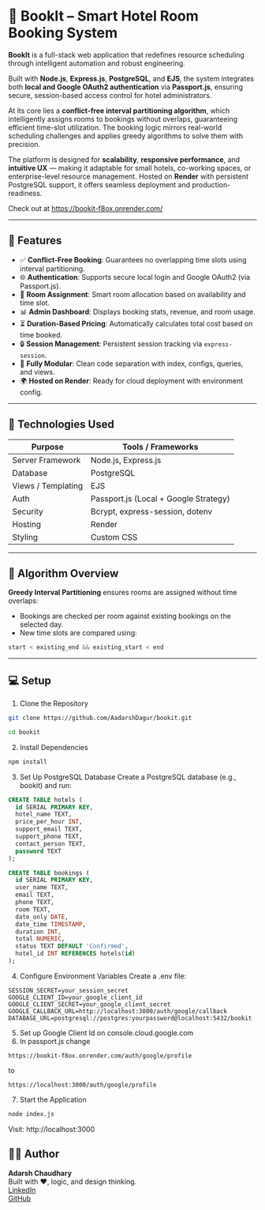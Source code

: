 # 🏨 BookIt – Smart Hotel Room Booking System

**BookIt** is a full-stack web application that redefines resource scheduling through intelligent automation and robust engineering.

Built with **Node.js**, **Express.js**, **PostgreSQL**, and **EJS**, the system integrates both **local and Google OAuth2 authentication** via **Passport.js**, ensuring secure, session-based access control for hotel administrators.

At its core lies a **conflict-free interval partitioning algorithm**, which intelligently assigns rooms to bookings without overlaps, guaranteeing efficient time-slot utilization. The booking logic mirrors real-world scheduling challenges and applies greedy algorithms to solve them with precision.

The platform is designed for **scalability**, **responsive performance**, and **intuitive UX** — making it adaptable for small hotels, co-working spaces, or enterprise-level resource management. Hosted on **Render** with persistent PostgreSQL support, it offers seamless deployment and production-readiness.

Check out at https://bookit-f8ox.onrender.com/

---

## 🚀 Features

- ✅ **Conflict-Free Booking**: Guarantees no overlapping time slots using interval partitioning.
- 🌐 **Authentication**: Supports secure local login and Google OAuth2 (via Passport.js).
- 🏨 **Room Assignment**: Smart room allocation based on availability and time slot.
- 📊 **Admin Dashboard**: Displays booking stats, revenue, and room usage.
- ⏳ **Duration-Based Pricing**: Automatically calculates total cost based on time booked.
- 🔒 **Session Management**: Persistent session tracking via `express-session`.
- 🧠 **Fully Modular**: Clean code separation with index, configs, queries, and views.
- 🌍 **Hosted on Render**: Ready for cloud deployment with environment config.

---

## 📄 Technologies Used

| Purpose           | Tools / Frameworks                      |
|------------------|-----------------------------------------|
| Server Framework | Node.js, Express.js                     |
| Database         | PostgreSQL                              |
| Views / Templating | EJS                                  |
| Auth             | Passport.js (Local + Google Strategy)   |
| Security         | Bcrypt, express-session, dotenv         |
| Hosting          | Render                                  |
| Styling          | Custom CSS                              |

---

## 🧠 Algorithm Overview

**Greedy Interval Partitioning** ensures rooms are assigned without time overlaps:

- Bookings are checked per room against existing bookings on the selected day.
- New time slots are compared using:

```js
start < existing_end && existing_start < end
```

---

## 💻 Setup
1. Clone the Repository
```bash
git clone https://github.com/AadarshDagur/bookit.git
```

```bash
cd bookit
```
2. Install Dependencies
```bash
npm install
```
3. Set Up PostgreSQL Database
Create a PostgreSQL database (e.g., bookit) and run:

```sql
CREATE TABLE hotels (
  id SERIAL PRIMARY KEY,
  hotel_name TEXT,
  price_per_hour INT,
  support_email TEXT,
  support_phone TEXT,
  contact_person TEXT,
  password TEXT
);
```

```sql
CREATE TABLE bookings (
  id SERIAL PRIMARY KEY,
  user_name TEXT,
  email TEXT,
  phone TEXT,
  room TEXT,
  date_only DATE,
  date_time TIMESTAMP,
  duration INT,
  total NUMERIC,
  status TEXT DEFAULT 'Confirmed',
  hotel_id INT REFERENCES hotels(id)
);
```
4. Configure Environment Variables
Create a .env file:

```env
SESSION_SECRET=your_session_secret
GOOGLE_CLIENT_ID=your_google_client_id
GOOGLE_CLIENT_SECRET=your_google_client_secret
GOOGLE_CALLBACK_URL=http://localhost:3000/auth/google/callback
DATABASE_URL=postgresql://postgres:yourpassword@localhost:5432/bookit
```

5.  Set up Google Client Id on console.cloud.google.com
6.  In passport.js change
```url
https://bookit-f8ox.onrender.com/auth/google/profile
```
to
```url
https://localhost:3000/auth/google/profile
```
7.  Start the Application
```bash
node index.js
```
Visit: http://localhost:3000

## 👨‍💻 Author

**Adarsh Chaudhary**  
Built with ❤️, logic, and design thinking.  
[LinkedIn](https://www.linkedin.com/in/adarsh-chaudhary-491918275/)  
[GitHub](https://github.com/AadarshDagur)

